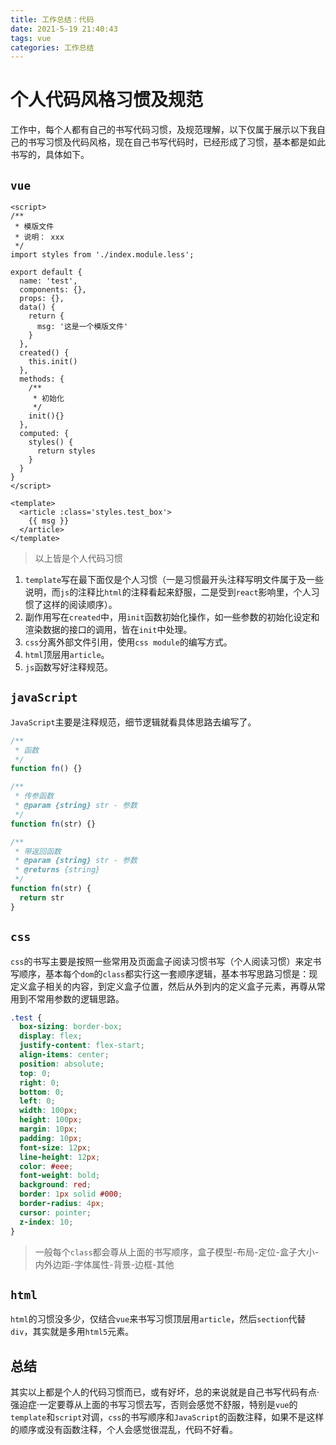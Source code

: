 ```yaml
---
title: 工作总结：代码
date: 2021-5-19 21:40:43
tags: vue
categories: 工作总结
---
```


# 个人代码风格习惯及规范

工作中，每个人都有自己的书写代码习惯，及规范理解，以下仅属于展示以下我自己的书写习惯及代码风格，现在自己书写代码时，已经形成了习惯，基本都是如此书写的，具体如下。

<!-- more -->

## `vue`

```vue
<script>
/**
 * 模版文件
 * 说明： xxx
 */
import styles from './index.module.less';

export default {
  name: 'test',
  components: {},
  props: {},
  data() {
    return {
      msg: '这是一个模版文件'
    }
  },
  created() {
    this.init()
  },
  methods: {
    /**
     * 初始化
     */
    init(){}
  },
  computed: {
    styles() {
      return styles
    }
  }
}
</script>

<template>
  <article :class='styles.test_box'>
    {{ msg }}
  </article>
</template>

```

> 以上皆是个人代码习惯
1. `template`写在最下面仅是个人习惯（一是习惯最开头注释写明文件属于及一些说明，而`js`的注释比`html`的注释看起来舒服，二是受到`react`影响里，个人习惯了这样的阅读顺序）。
2. 副作用写在`created`中，用`init`函数初始化操作，如一些参数的初始化设定和渲染数据的接口的调用，皆在`init`中处理。
3. `css`分离外部文件引用，使用`css module`的编写方式。
4. `html`顶层用`article`。
5. `js`函数写好注释规范。

## `javaScript`

`JavaScript`主要是注释规范，细节逻辑就看具体思路去编写了。

```js
/**
 * 函数
 */
function fn() {}

/**
 * 传参函数
 * @param {string} str - 参数
 */
function fn(str) {}

/**
 * 带返回函数
 * @param {string} str - 参数
 * @returns {string}
 */
function fn(str) {
  return str
}
```

## `css`
`css`的书写主要是按照一些常用及页面盒子阅读习惯书写（个人阅读习惯）来定书写顺序，基本每个`dom`的`class`都实行这一套顺序逻辑，基本书写思路习惯是：现定义盒子相关的内容，到定义盒子位置，然后从外到内的定义盒子元素，再尊从常用到不常用参数的逻辑思路。

```css
.test {
  box-sizing: border-box;
  display: flex;
  justify-content: flex-start;
  align-items: center;
  position: absolute;
  top: 0;
  right: 0;
  bottom: 0;
  left: 0;
  width: 100px;
  height: 100px;
  margin: 10px;
  padding: 10px;
  font-size: 12px;
  line-height: 12px;
  color: #eee;
  font-weight: bold;
  background: red;
  border: 1px solid #000;
  border-radius: 4px;
  cursor: pointer;
  z-index: 10;
}
```
> 一般每个`class`都会尊从上面的书写顺序，盒子模型-布局-定位-盒子大小-内外边距-字体属性-背景-边框-其他

## `html`

`html`的习惯没多少，仅结合`vue`来书写习惯顶层用`article`，然后`section`代替`div`，其实就是多用`html5`元素。

## 总结

其实以上都是个人的代码习惯而已，或有好坏，总的来说就是自己书写代码有点·强迫症·一定要尊从上面的书写习惯去写，否则会感觉不舒服，特别是`vue`的`template`和`script`对调，`css`的书写顺序和`JavaScript`的函数注释，如果不是这样的顺序或没有函数注释，个人会感觉很混乱，代码不好看。